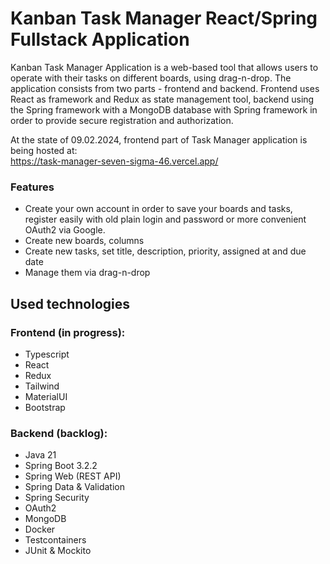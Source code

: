 # Kanban Task Manager React/Spring Fullstack Application
Kanban Task Manager Application is a web-based tool that allows users to operate with their tasks on different boards, using drag-n-drop. 
The application consists from two parts - frontend and backend. Frontend uses React as framework and Redux as state management tool, backend using the Spring framework with a MongoDB database
with Spring framework in order to provide secure registration and authorization. 

At the state of 09.02.2024, frontend part of Task Manager application is being hosted at:  
https://task-manager-seven-sigma-46.vercel.app/

### Features
- Create your own account in order to save your boards and tasks, register easily with old plain login and password or more convenient OAuth2 via Google.
- Create new boards, columns
- Create new tasks, set title, description, priority, assigned at and due date
- Manage them via drag-n-drop

## Used technologies

### Frontend (in progress):
- Typescript
- React
- Redux
- Tailwind
- MaterialUI
- Bootstrap

### Backend (backlog):
- Java 21
- Spring Boot 3.2.2
- Spring Web (REST API)
- Spring Data & Validation
- Spring Security
- OAuth2
- MongoDB
- Docker
- Testcontainers
- JUnit & Mockito
